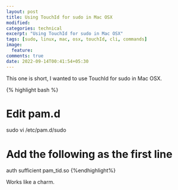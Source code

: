 ```yaml
---
layout: post
title: Using TouchId for sudo in Mac OSX
modified:
categories: technical
excerpt: "Using TouchId for sudo in Mac OSX"
tags: [sudo, linux, mac, osx, touchId, cli, commands]
image:
  feature:
comments: true
date: 2022-09-14T00:41:54+05:30
---
```


This one is short, I wanted to use TouchId for sudo in Mac OSX.

{% highlight bash %}
# Edit pam.d
sudo vi /etc/pam.d/sudo

# Add the following as the first line
auth sufficient pam_tid.so
{%endhighlight%}

Works like a charm.
